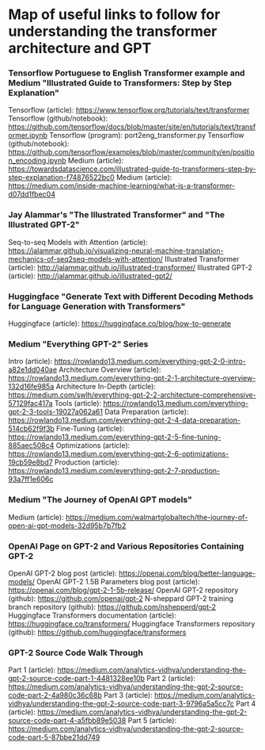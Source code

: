 # Map of useful links to follow for understanding the transformer architecture and GPT

### Tensorflow Portuguese to English Transformer example and Medium "Illustrated Guide to Transformers: Step by Step Explanation"
Tensorflow (article): https://www.tensorflow.org/tutorials/text/transformer
Tensorflow (github/notebook): https://github.com/tensorflow/docs/blob/master/site/en/tutorials/text/transformer.ipynb
Tensorflow (program): port2eng_transformer.py
Tensorflow (github/notebook): https://github.com/tensorflow/examples/blob/master/community/en/position_encoding.ipynb
Medium (article): https://towardsdatascience.com/illustrated-guide-to-transformers-step-by-step-explanation-f74876522bc0
Medium (article): https://medium.com/inside-machine-learning/what-is-a-transformer-d07dd1fbec04

### Jay Alammar's "The Illustrated Transformer" and "The Illustrated GPT-2"
Seq-to-seq Models with Attention (article): https://jalammar.github.io/visualizing-neural-machine-translation-mechanics-of-seq2seq-models-with-attention/
Illustrated Transformer (article): http://jalammar.github.io/illustrated-transformer/
Illustrated GPT-2 (article): http://jalammar.github.io/illustrated-gpt2/

### Huggingface "Generate Text with Different Decoding Methods for Language Generation with Transformers"
Huggingface (article): https://huggingface.co/blog/how-to-generate

### Medium "Everything GPT-2" Series
Intro (article): https://rowlando13.medium.com/everything-gpt-2-0-intro-a82e1dd040ae
Architecture Overview (article): https://rowlando13.medium.com/everything-gpt-2-1-architecture-overview-132d16fe985a
Architecture In-Depth (article): https://medium.com/swlh/everything-gpt-2-2-architecture-comprehensive-57129fac417a
Tools (article): https://rowlando13.medium.com/everything-gpt-2-3-tools-19027a062a61
Data Preparation (article): https://rowlando13.medium.com/everything-gpt-2-4-data-preparation-514cb62f9f3b
Fine-Tuning (article): https://rowlando13.medium.com/everything-gpt-2-5-fine-tuning-885aec508c4
Optimizations (article): https://rowlando13.medium.com/everything-gpt-2-6-optimizations-19cb59e8bd7
Production (article): https://rowlando13.medium.com/everything-gpt-2-7-production-93a7ff1e606c

### Medium "The Journey of OpenAI GPT models"
Medium (article): https://medium.com/walmartglobaltech/the-journey-of-open-ai-gpt-models-32d95b7b7fb2

### OpenAI Page on GPT-2 and Various Repositories Containing GPT-2
OpenAI GPT-2 blog post (article): https://openai.com/blog/better-language-models/
OpenAI GPT-2 1.5B Parameters blog post (article): https://openai.com/blog/gpt-2-1-5b-release/
OpenAI GPT-2 repository (github): https://github.com/openai/gpt-2
N-sheppard GPT-2 training branch repository (github): https://github.com/nshepperd/gpt-2
Huggingface Transformers documentation (article): https://huggingface.co/transformers/
Huggingface Transformers repository (github): https://github.com/huggingface/transformers

### GPT-2 Source Code Walk Through 
Part 1 (article): https://medium.com/analytics-vidhya/understanding-the-gpt-2-source-code-part-1-4481328ee10b
Part 2 (article): https://medium.com/analytics-vidhya/understanding-the-gpt-2-source-code-part-2-4a980c36c68b
Part 3 (article): https://medium.com/analytics-vidhya/understanding-the-gpt-2-source-code-part-3-9796a5a5cc7c
Part 4 (article): https://medium.com/analytics-vidhya/understanding-the-gpt-2-source-code-part-4-a5fbb89e5038
Part 5 (article): https://medium.com/analytics-vidhya/understanding-the-gpt-2-source-code-part-5-87bbe21dd749